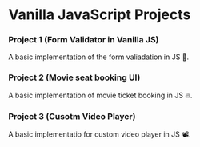 # Vanilla JavaScript Projects

### Project 1 (Form Validator in Vanilla JS)

A basic implementation of the form valiadation in JS 🚀.

### Project 2 (Movie seat booking UI)

A basic implementation of movie ticket booking in JS 🔥.

### Project 3 (Cusotm Video Player)

A basic implementatio for custom video player in JS 📽.
